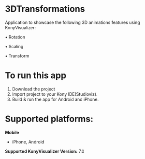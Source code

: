 # 3DTransformations
Application to showcase the following 3D animations features using KonyVisualizer:

•	Rotation

•	Scaling

•	Transform 

# To run this app

1. Download the project
2. Import project to your Kony IDE(Studioviz).
3. Build & run the app for Android and iPhone.

# Supported platforms:
**Mobile**
 * iPhone, Android
 
**Supported KonyVisualizer Version:** 7.0
